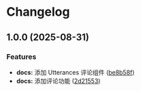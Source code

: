 # Changelog

## 1.0.0 (2025-08-31)


### Features

* **docs:** 添加 Utterances 评论组件 ([be8b58f](https://github.com/lihanghang/TecRoom/commit/be8b58fad6af5f8ebbc7bce8bced687b3c327835))
* **docs:** 添加评论功能 ([2d21553](https://github.com/lihanghang/TecRoom/commit/2d21553121759d0551cecae4307d57ce35d8ce15))
